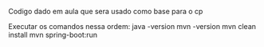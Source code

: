 Codigo dado em aula que sera usado como base para o cp

Executar os comandos nessa ordem:
java -version
mvn -version
mvn clean install
mvn spring-boot:run
